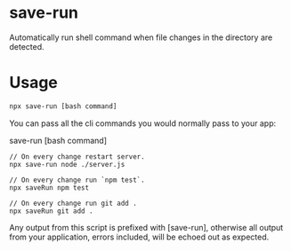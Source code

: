 # save-run
Automatically run shell command when file changes in the directory are detected.

# Usage

```bash
npx save-run [bash command]
```

You can pass all the cli commands you would normally pass to your app:

save-run [bash command]

```
// On every change restart server.
npx save-run node ./server.js 

// On every change run `npm test`.
npx saveRun npm test

// On every change run git add .
npx saveRun git add .
```

Any output from this script is prefixed with [save-run], otherwise all output from your application, errors included, will be echoed out as expected.
